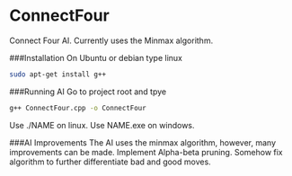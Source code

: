 # ConnectFour
Connect Four AI. Currently uses the Minmax algorithm. 

###Installation
On Ubuntu or debian type linux

```bash
sudo apt-get install g++
```

###Running AI
Go to project root and tpye
```bash
g++ ConnectFour.cpp -o ConnectFour
```

Use ./NAME on linux.
Use NAME.exe on windows.

###AI Improvements
The AI uses the minmax algorithm, however, many improvements can be made.
Implement Alpha-beta pruning.
Somehow fix algorithm to further differentiate bad and good moves. 
